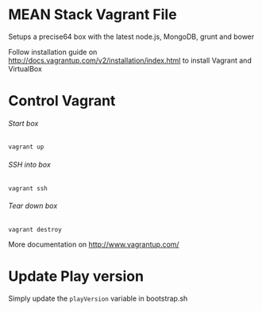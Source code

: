 MEAN Stack Vagrant File
=========

Setups a precise64 box with the latest node.js, MongoDB, grunt and bower

Follow installation guide on http://docs.vagrantup.com/v2/installation/index.html to install Vagrant and VirtualBox

Control Vagrant
===================

###### Start box
```Shell
vagrant up
```

###### SSH into box
```Shell
vagrant ssh
```

###### Tear down box
```Shell
vagrant destroy
```

More documentation on http://www.vagrantup.com/

Update Play version
===================
Simply update the ```playVersion``` variable in bootstrap.sh